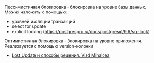 Пессимистичная блокировка - блокировка на уровне базы данных.
Можно наложить с помощью:
- уровней изоляции транзакций
- select for update
- explicit locking (https://postgrespro.ru/docs/postgresql/9.6/sql-lock)

Оптимистичная блокировка - блокировка на уровне приложения.
Реализауется с помощью version-колонки

- [Lost Update и способы решения. Vlad Mihalcea](https://vladmihalcea.com/a-beginners-guide-to-database-locking-and-the-lost-update-phenomena/)